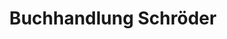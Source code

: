 ---
title: "Buchhandlung Schröder"
url: /bad-freienwalde-oder/buchhandlung-schroeder/
shop: Bücher
---